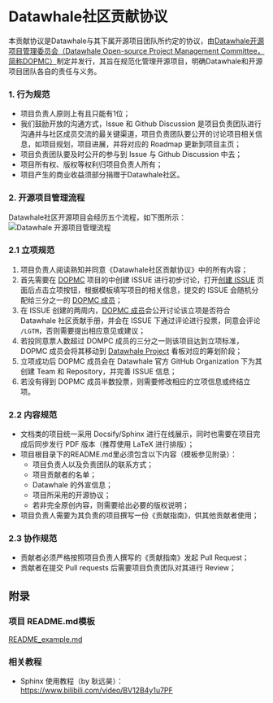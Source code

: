 # Datawhale社区贡献协议
本贡献协议是Datawhale与其下属开源项目团队所约定的协议，由[Datawhale开源项目管理委员会（Datawhale Open-source Project Management Committee，简称DOPMC）](https://github.com/datawhalechina/DOPMC)制定并发行，其旨在规范化管理开源项目，明确Datawhale和开源项目团队各自的责任与义务。

### 1. 行为规范
- 项目负责人原则上有且只能有1位；
- 我们鼓励开放的沟通方式，Issue 和 Github Discussion 是项目负责团队进行沟通并与社区成员交流的最关键渠道，项目负责团队要公开的讨论项目相关信息，如项目规划，项目进展，并将对应的 Roadmap 更新到项目主页；
- 项目负责团队要及时公开的参与到 Issue 与 Github Discussion 中去；
- 项目所有权、版权等权利归项目负责人所有；
- 项目产生的商业收益须部分捐赠于Datawhale社区。


### 2. 开源项目管理流程
Datawhale社区开源项目会经历五个流程，如下图所示：
![Datawhale 开源项目管理流程](https://tva1.sinaimg.cn/large/e6c9d24ely1h1xra9vrsjj230e0lewjk.jpg)

### 2.1 立项规范
1. 项目负责人阅读熟知并同意《Datawhale社区贡献协议》中的所有内容；
2. 首先需要在 [DOPMC](https://github.com/datawhalechina/DOPMC) 项目的中创建 ISSUE 进行初步讨论，打开[创建 ISSUE](https://github.com/datawhalechina/DOPMC/issues/new/choose) 页面后点击立项按钮，根据模板填写项目的相关信息，提交的 ISSUE 会随机分配给三分之一的 [DOPMC 成员](./ROLES.md)；
3. 在 ISSUE 创建的两周内，[DOPMC 成员](./ROLES.md)会公开讨论该立项是否符合 Datawhale 社区贡献手册，并会在 ISSUE 下通过评论进行投票，同意会评论 `/LGTM`，否则需要提出相应意见或建议；
4. 若投同意票人数超过 DOMPC 成员的三分之一则该项目达到立项标准，DOPMC 成员会将其移动到 [Datawhale Project](https://github.com/datawhalechina/DOPMC/projects/1?fullscreen=true) 看板对应的筹划阶段；
5. 立项成功后 DOPMC 成员会在 Datawhale 官方 GitHub Organization 下为其创建 Team 和 Repository，并完善 ISSUE 信息；
6. 若没有得到 DOPMC 成员半数投票，则需要修改相应的立项信息或终结立项。

### 2.2 内容规范
- 文档类的项目统一采用 Docsify/Sphinx 进行在线展示，同时也需要在项目完成后同步发行 PDF 版本（推荐使用 LaTeX 进行排版）；
- 项目根目录下的README.md里必须包含以下内容（模板参见附录）：
  - 项目负责人以及负责团队的联系方式；
  - 项目贡献者的名单；
  - Datawhale 的外宣信息；
  - 项目所采用的开源协议；
  - 若非完全原创内容，则需要给出必要的版权说明；
- 项目负责人需要为其负责的项目撰写一份《贡献指南》，供其他贡献者使用；

### 2.3 协作规范
- 贡献者必须严格按照项目负责人撰写的《贡献指南》发起 Pull Request；
- 贡献者在提交 Pull requests 后需要项目负责团队对其进行 Review；

## 附录
### 项目 README.md模板
[README_example.md](https://github.com/datawhalechina/DOPMC/blob/df4965d7eb6488fd2b33153b1143006f30c81a6e/README_example.md)

### 相关教程
- Sphinx 使用教程（by 耿远昊）：https://www.bilibili.com/video/BV12B4y1u7PF
